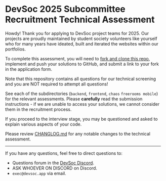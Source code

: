 # DevSoc 2025 Subcommittee Recruitment Technical Assessment

Howdy!
Thank you for applying to DevSoc project teams for 2025. Our projects are proudly maintained by student society volunteers like yourself who for many years have ideated, built and iterated the websites within our portfolios.

To complete this assessment, you will need to [fork and clone this repo](https://docs.github.com/en/pull-requests/collaborating-with-pull-requests/working-with-forks/fork-a-repo#forking-a-repository), implement and push your solutions to GitHub, and submit a link to your fork in the application form.

Note that this repository contains all questions for our technical screening and you are NOT required to attempt all questions!

See each of the subdirectories (`backend`, `frontend`, `chaos` `freerooms mobile`) for the relevant assessments. Please **carefully** read the submission instructions - if we are unable to access your solutions, we cannot consider them in the recruitment process.

If you proceed to the interview stage, you may be questioned and asked to explain various aspects of your code.

Please review [CHANGLOG.md](./CHANGLOG.md) for any notable changes to the technical assessment.

---

If you have any questions, feel free to direct questions to:

- Questions forum in the [DevSoc Discord](https://discord.gg/u9p34WUTcs).
- ASK WHOEVER ON DISCORD on Discord.
- `exec@devsoc.app` via email.
